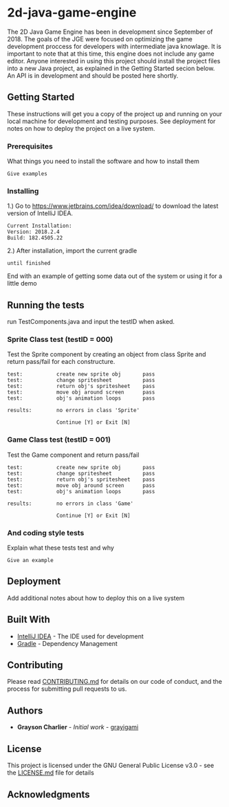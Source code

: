 # 2d-java-game-engine

The 2D Java Game Engine has been in development since September of 2018. The goals of the JGE were focused on optimizing the game development proccess for developers with intermediate java knowlage. It is important to note that at this time, this engine does not include any game editor. Anyone interested in using this project should install the project files into a new Java project, as explained in the Getting Started secion below. An API is in development and should be posted here shortly. 

## Getting Started

These instructions will get you a copy of the project up and running on your local machine for development and testing purposes. See deployment for notes on how to deploy the project on a live system.

### Prerequisites

What things you need to install the software and how to install them

```
Give examples
```

### Installing

1.) Go to https://www.jetbrains.com/idea/download/ to download the latest version of IntelliJ IDEA.
```
Current Installation:
Version: 2018.2.4
Build: 182.4505.22
```

2.) After installation, import the current gradle

```
until finished
```

End with an example of getting some data out of the system or using it for a little demo

## Running the tests

run TestComponents.java and input the testID when asked.

### Sprite Class test (testID = 000)

Test the Sprite component by creating an object from class Sprite and return pass/fail for each constructure.

```
test:           create new sprite obj       pass
test:           change spritesheet          pass
test:           return obj's spritesheet    pass
test:           move obj around screen      pass
test:           obj's animation loops       pass

results:        no errors in class 'Sprite'

                Continue [Y] or Exit [N]
```

### Game Class test (testID = 001)

Test the Game component and return pass/fail

```
test:           create new sprite obj       pass
test:           change spritesheet          pass
test:           return obj's spritesheet    pass
test:           move obj around screen      pass
test:           obj's animation loops       pass

results:        no errors in class 'Game'

                Continue [Y] or Exit [N]
```

### And coding style tests

Explain what these tests test and why

```
Give an example
```

## Deployment

Add additional notes about how to deploy this on a live system

## Built With

* [IntelliJ IDEA](https://www.jetbrains.com/idea/) - The IDE used for development
* [Gradle](https://gradle.org/install/) - Dependency Management

## Contributing

Please read [CONTRIBUTING.md](https://gist.github.com/PurpleBooth/b24679402957c63ec426) for details on our code of conduct, and the process for submitting pull requests to us.

## Authors

* **Grayson Charlier** - *Initial work* - [grayigami](https://github.com/grayigami)

## License

This project is licensed under the GNU General Public License v3.0 - see the [LICENSE.md](LICENSE.md) file for details

## Acknowledgments

